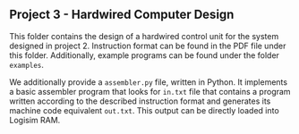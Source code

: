 ## Project 3 - Hardwired Computer Design

This folder contains the design of a hardwired control unit for the system designed in project 2. Instruction format can be found in the PDF file under this folder. Additionally, example programs can be found under the folder `examples`. 

We additionally provide a `assembler.py` file, written in Python. It implements a basic assembler program that looks for `in.txt` file that contains a program written according to the described instruction format and generates its machine code equivalent `out.txt`. This output can be directly loaded into Logisim RAM. 